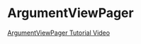 # ArgumentViewPager

[ArgumentViewPager Tutorial Video](https://www.youtube.com/watch?v=eE0vmWi5JoU)